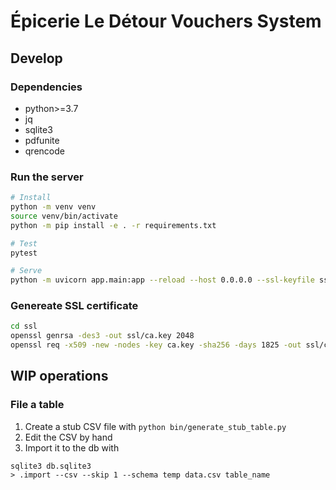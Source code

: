 # Épicerie Le Détour Vouchers System

## Develop

### Dependencies

- python>=3.7
- jq
- sqlite3
- pdfunite
- qrencode


### Run the server

```sh
# Install
python -m venv venv
source venv/bin/activate
python -m pip install -e . -r requirements.txt

# Test
pytest

# Serve
python -m uvicorn app.main:app --reload --host 0.0.0.0 --ssl-keyfile ssl/ca.key --ssl-certfile ssl/ca.pem --ssl-keyfile-password nopasswd --env-file dev.env
```

### Genereate SSL certificate

```sh
cd ssl
openssl genrsa -des3 -out ssl/ca.key 2048
openssl req -x509 -new -nodes -key ca.key -sha256 -days 1825 -out ssl/ca.pem
```

## WIP operations

### File a table

1. Create a stub CSV file with `python bin/generate_stub_table.py`
2. Edit the CSV by hand
3. Import it to the db with

```
sqlite3 db.sqlite3
> .import --csv --skip 1 --schema temp data.csv table_name
```
